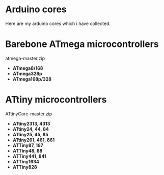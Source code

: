 Arduino cores
=============

Here are my arduino cores which i have collected. 

Barebone ATmega microcontrollers
================================
atmega-master.zip
  * **ATmega8/168**
  * **ATmega328p**
  * **ATmega168p/328**
  
ATtiny microcontrollers
==========================
ATtinyCore-master.zip
* **ATtiny2313, 4313**
* **ATtiny24, 44, 84**
* **ATtiny25, 45, 85**
* **ATtiny261, 461, 861**
* **ATTiny87, 167**
* **ATTiny48, 88**
* **ATTiny441, 841**
* **ATTiny1634**
* **ATTiny828**
  
